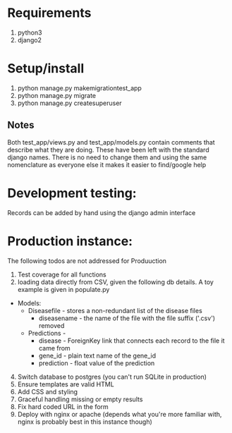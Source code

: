 # Requirements
1. python3
2. django2

# Setup/install
1. python manage.py makemigrationtest_app
2. python manage.py migrate
3. python manage.py createsuperuser

## Notes
Both test_app/views.py and test_app/models.py contain comments that describe what they are doing. These have been left with the standard django names. There is no need to change them and using the same nomenclature as everyone else it makes it easier to find/google help

# Development testing:
  Records can be added by hand using the django admin interface

# Production instance:
  The following todos are not addressed for Produuction

1. Test coverage for all functions
2. loading data directly from CSV, given the following db details. A toy example is given in populate.py
  * Models:
    * Diseasefile - stores a non-redundant list of the disease files
      * diseasename - the name of the file with the file suffix ('.csv') removed
    * Predictions -
      * disease - ForeignKey link that connects each record to the file it came from
      * gene_id - plain text name of the gene_id
      * prediction - float value of the prediction
4. Switch database to postgres (you can't run SQLite in production)
5. Ensure templates are valid HTML
6. Add CSS and styling
7. Graceful handling missing or empty results
8. Fix hard coded URL in the form
9. Deploy with nginx or apache (depends what you're more familiar with, nginx is probably best in this instance though)
